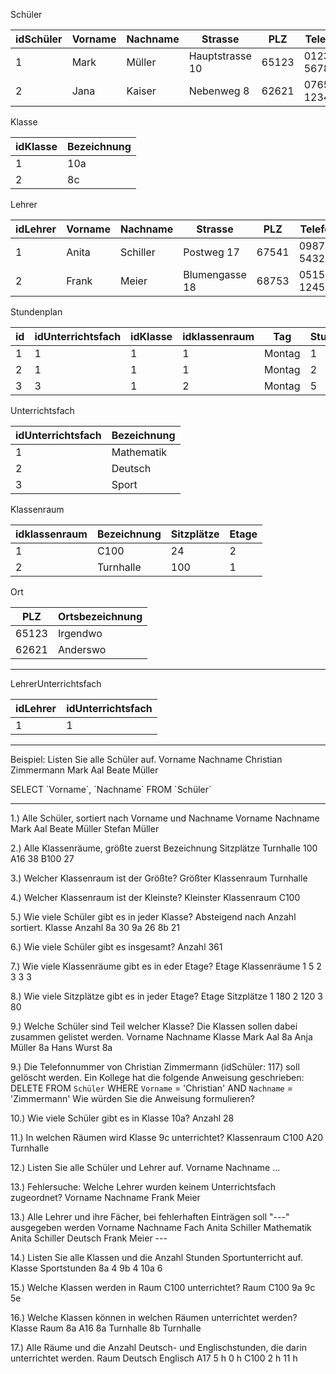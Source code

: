 Schüler

|idSchüler|Vorname|Nachname|Strasse|PLZ|Telefon|idKlasse|
|---------|-------|--------|-------|---|-------|--------|
|1        |Mark   |Müller  |Hauptstrasse 10|65123|01234-56789|1|
|2|Jana|Kaiser|Nebenweg 8|62621|07654-12345|2|

Klasse

|idKlasse|Bezeichnung|
|-|-|
|1|10a|
|2|8c|

Lehrer

|idLehrer|Vorname|Nachname|Strasse|PLZ|Telefon|
|-|-|-|-|-|-|
|1|Anita|Schiller|Postweg 17|67541|09876-54321|
|2|Frank|Meier|Blumengasse 18|68753|05152-12454|

Stundenplan

|id|idUnterrichtsfach|idKlasse|idklassenraum|Tag|Stunde|
|-|-|-|-|-|-|
|1|1|1|1|Montag|1|
|2|1|1|1|Montag|2|
|3|3|1|2|Montag|5|

Unterrichtsfach

|idUnterrichtsfach|Bezeichnung|
|-|-|
|1|Mathematik|
|2|Deutsch|
|3|Sport|

Klassenraum

|idklassenraum|Bezeichnung|Sitzplätze|Etage|
|-|-|-|-|
|1|C100|24|2|
|2|Turnhalle|100|1|

Ort

|PLZ|Ortsbezeichnung|
|-|-|
|65123|Irgendwo|
|62621|Anderswo|

---
LehrerUnterrichtsfach


|idLehrer|idUnterrichtsfach|
|-|-|
|1|1|

---
Beispiel:
Listen Sie alle Schüler auf.
Vorname		Nachname
Christian	Zimmermann
Mark		Aal
Beate		Müller

SELECT \`Vorname\`, \`Nachname\` FROM \`Schüler\`

---
1.) Alle Schüler, sortiert nach Vorname und Nachname
Vorname Nachname
Mark	Aal
Beate	Müller
Stefan	Müller

2.) Alle Klassenräume, größte zuerst
Bezeichnung Sitzplätze
Turnhalle	100
A16			38
B100		27

3.) Welcher Klassenraum ist der Größte?
Größter Klassenraum
Turnhalle

4.) Welcher Klassenraum ist der Kleinste?
Kleinster Klassenraum
C100

5.) Wie viele Schüler gibt es in jeder Klasse? Absteigend nach Anzahl sortiert.
Klasse	Anzahl
8a		30
9a		26
8b		21

6.) Wie viele Schüler gibt es insgesamt?
Anzahl
361

7.) Wie viele Klassenräume gibt es in eder Etage?
Etage	Klassenräume
1		5
2		3
3		3

8.) Wie viele Sitzplätze gibt es in jeder Etage?
Etage	Sitzplätze
1		180
2		120
3		80

9.) Welche Schüler sind Teil welcher Klasse? Die Klassen sollen dabei zusammen gelistet werden.
Vorname	Nachname	Klasse
Mark	Aal			8a
Anja	Müller		8a
Hans	Wurst		8a

9.) Die Telefonnummer von Christian	Zimmermann (idSchüler: 117) soll gelöscht werden.
Ein Kollege hat die folgende Anweisung geschrieben:
DELETE FROM `Schüler` WHERE `Vorname` = 'Christian' AND `Nachname` = 'Zimmermann'
Wie würden Sie die Anweisung formulieren?

10.) Wie viele Schüler gibt es in Klasse 10a?
Anzahl
28

11.) In welchen Räumen wird Klasse 9c unterrichtet?
Klassenraum
C100
A20
Turnhalle

12.) Listen Sie alle Schüler und Lehrer auf.
Vorname	Nachname
...

13.) Fehlersuche: Welche Lehrer wurden keinem Unterrichtsfach zugeordnet?
Vorname Nachname
Frank	Meier

13.) Alle Lehrer und ihre Fächer, bei fehlerhaften Einträgen soll "---" ausgegeben werden
Vorname Nachname	Fach
Anita	Schiller	Mathematik
Anita	Schiller	Deutsch
Frank	Meier		---

14.) Listen Sie alle Klassen und die Anzahl Stunden Sportunterricht auf.
Klasse	Sportstunden
8a		4
9b		4
10a		6

15.) Welche Klassen werden in Raum C100 unterrichtet?
Raum C100
9a
9c
5e

16.) Welche Klassen können in welchen Räumen unterrichtet werden?
Klasse	Raum
8a		A16
8a		Turnhalle
8b		Turnhalle

17.) Alle Räume und die Anzahl Deutsch- und Englischstunden, die darin unterrichtet werden.
Raum	Deutsch	Englisch
A17		5 h		0 h
C100	2 h		11 h
